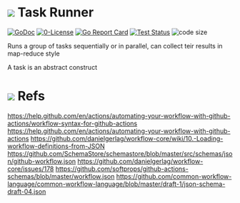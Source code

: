 # ![](https://fonts.gstatic.com/s/i/materialicons/bookmarks/v4/24px.svg) Task Runner

[![GoDoc](https://godoc.org/github.com/codemodify/systemkit-dsa?status.svg)](https://godoc.org/github.com/codemodify/SystemKit)
[![0-License](https://img.shields.io/badge/license-0--license-brightgreen)](https://github.com/codemodify/TheFreeLicense)
[![Go Report Card](https://goreportcard.com/badge/github.com/codemodify/SystemKit)](https://goreportcard.com/report/github.com/codemodify/SystemKit)
[![Test Status](https://github.com/danawoodman/systemservice/workflows/Test/badge.svg)](https://github.com/danawoodman/systemservice/actions)
![code size](https://img.shields.io/github/languages/code-size/codemodify/SystemKit?style=flat-square)

Runs a group of tasks sequentially or in parallel, can collect teir results in map-reduce style

A task is an abstract construct

# ![](https://fonts.gstatic.com/s/i/materialicons/bookmarks/v4/24px.svg) Refs

https://help.github.com/en/actions/automating-your-workflow-with-github-actions/workflow-syntax-for-github-actions
https://help.github.com/en/actions/automating-your-workflow-with-github-actions
https://github.com/danielgerlag/workflow-core/wiki/10.-Loading-workflow-definitions-from-JSON
https://github.com/SchemaStore/schemastore/blob/master/src/schemas/json/github-workflow.json
https://github.com/danielgerlag/workflow-core/issues/178
https://github.com/softprops/github-actions-schemas/blob/master/workflow.json
https://github.com/common-workflow-language/common-workflow-language/blob/master/draft-1/json-schema-draft-04.json
